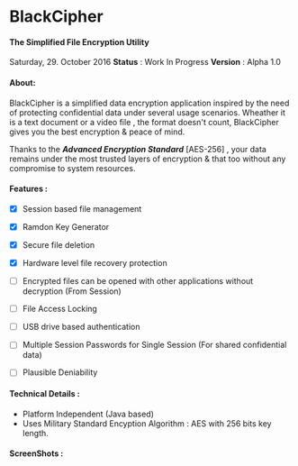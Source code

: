 
# BlackCipher
#### The Simplified File Encryption Utility


Saturday, 29. October 2016
**Status** : Work In Progress
**Version** :  Alpha 1.0



#### About:

BlackCipher is a simplified data encryption application inspired by the need of protecting confidential data under several usage scenarios.
Wheather it is a text document or a video file , the format doesn't count, BlackCipher gives you the best encryption & peace of mind.

Thanks to the  _**Advanced Encryption Standard**_ [AES-256] , your data remains under the most trusted layers of encryption & that too without any compromise to system resources.


#### Features : ####
- [x] Session based file management
- [x] Ramdon Key Generator
- [x] Secure file deletion
- [x] Hardware level file recovery protection
- [ ] Encrypted files can be opened with other applications without decryption (From Session)
- [ ] File Access Locking 
- [ ] USB drive based authentication 
- [ ] Multiple Session Passwords for Single Session (For shared confidential data)
- [ ] Plausible Deniability
 

#### Technical Details : ####

* Platform Independent (Java based)
* Uses Military Standard Encyption Algorithm :  AES with 256 bits key length.

#### ScreenShots : #####
